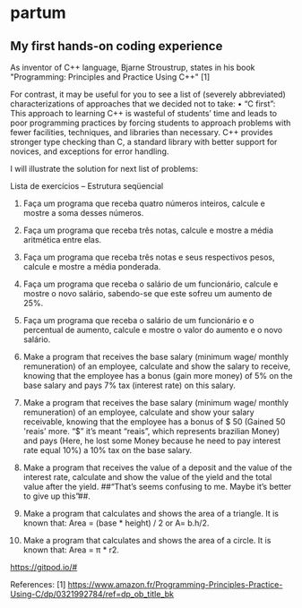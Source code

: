 # partum
## My first hands-on coding experience

As inventor of C++ language, Bjarne Stroustrup, states in his book "Programming: Principles and Practice Using C++" [1]

For contrast, it may be useful for you to see a list of (severely abbreviated) characterizations of approaches that we decided not to take:
• “C first”: This approach to learning C++ is wasteful of students’ time and leads to poor programming practices by forcing students to approach problems with fewer facilities, techniques, and libraries than necessary. C++ provides stronger type checking than C, a standard library with better support for novices, and exceptions for error handling.

I will illustrate the solution for next list of problems:

Lista de exercícios – Estrutura seqüencial
1. Faça um programa que receba quatro números inteiros, calcule e mostre a soma desses
números.
2. Faça um programa que receba três notas, calcule e mostre a média aritmética entre elas.
3. Faça um programa que receba três notas e seus respectivos pesos, calcule e mostre a média
ponderada.
4. Faça um programa que receba o salário de um funcionário, calcule e mostre o novo salário,
sabendo-se que este sofreu um aumento de 25%.
5. Faça um programa que receba o salário de um funcionário e o percentual de aumento, calcule e
mostre o valor do aumento e o novo salário.
6. Make a program that receives the base salary (minimum wage/ monthly remuneration) of an employee, calculate and show the salary to receive, knowing that the employee has a bonus (gain more money) of 5% on the base salary and pays 7% tax (interest rate) on this salary.

7. Make a program that receives the base salary (minimum wage/ monthly remuneration) of an employee, calculate and show your salary receivable, knowing that the employee has a bonus of $ 50 (Gained 50 'reais' more. “$” it’s meant “reais”, which represents brazilian Money) and pays (Here, he lost some Money because he need to pay interest rate equal 10%) a 10% tax on the base salary.

8. Make a program that receives the value of a deposit  and the value of the interest rate, calculate and show the value of the yield and the total value after the yield. ##“That’s seems confusing to me. Maybe it’s better to give up this”##. 

9. Make a program that calculates and shows the area of a triangle. It is known that: Area = (base * height) / 2 or   A= b.h/2. 

10. Make a program that calculates and shows the area of a circle. It is known that: Area = π * r2.




https://gitpod.io/#


References:
[1] https://www.amazon.fr/Programming-Principles-Practice-Using-C/dp/0321992784/ref=dp_ob_title_bk
